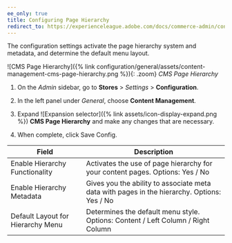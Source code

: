 ```yaml
---
ee_only: true
title: Configuring Page Hierarchy
redirect_to: https://experienceleague.adobe.com/docs/commerce-admin/content-design/elements/pages/page-hierarchy.html#configure-page-hierarchy
---
```


The configuration settings activate the page hierarchy system and metadata, and determine the default menu layout.

![CMS Page Hierarchy]({% link configuration/general/assets/content-management-cms-page-hierarchy.png %}){: .zoom}
_CMS Page Hierarchy_

1. On the _Admin_ sidebar, go to **Stores** > _Settings_ > **Configuration**.

1. In the left panel under _General_, choose **Content Management**.

1. Expand ![Expansion selector]({% link assets/icon-display-expand.png %}) **CMS Page Hierarchy**  and make any changes that are necessary.

1. When complete, click <span class="btn">Save Config</span>.

|Field|Description|
|--- |--- |
|Enable Hierarchy Functionality|Activates the use of page hierarchy for your content pages. Options: Yes / No|
|Enable Hierarchy Metadata|Gives you the ability to associate meta data with pages in the hierarchy. Options: Yes / No|
|Default Layout for Hierarchy Menu|Determines the default menu style. Options: Content / Left Column / Right Column|
